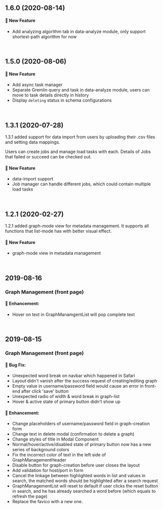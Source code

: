 ## 1.6.0 (2020-08-14)

#### :rocket: New Feature

- Add analyzing algorithm tab in data-analyze module, only support shortest-path algorithm for now

<br />

## 1.5.0 (2020-08-06)

#### :rocket: New Feature

- Add async task manager
- Separate Gremlin query and task in data-analyze module, users can move to task details directly in history
- Display `deleting` status in schema configurations

<br />

## 1.3.1 (2020-07-28)

1.3.1 added support for data import from users by uploading their .csv files and setting data mappings.

Users can create jobs and manage load tasks with each. Details of Jobs that failed or succeed can be checked out.

#### :rocket: New Feature

- data-import support
- Job manager can handle different jobs, which could contain multiple load tasks

<br />

## 1.2.1 (2020-02-27)

1.2.1 added graph-mode view for metadata management. It supports all functions that list-mode has with better visual effect.

#### :rocket: New Feature

- graph-mode view in metadata management

<br />

## 2019-08-16

### Graph Management (front page)

#### :nail_care: Enhancement:

- Hover on text in GraphManamgentList will pop complete text

<br />

## 2019-08-15

### Graph Management (front page)

#### :bug: Bug Fix:

- Unexpected word break on navbar which happened in Safari
- Layout didn't vanish after the success request of creating/editing graph
- Empty value in username/password field would cause an error in front-end after click 'save' button
- Unexpected radio of width & word break in graph-list
- Hover & active state of primary button didn't show up

#### :nail_care: Enhancement:

- Change placeholders of username/password field in graph-creation form
- Change text in delete modal (confirmation to delete a graph)
- Change styles of title in Modal Component
- Normal/hover/active/disabled state of primary button now has a new series of background colors
- Fix the incorrect color of text in the left side of GraphManagementHeader
- Disable button for graph-creation before user closes the layout
- Add validation for host/port in form
- Cancel the linkage between highlighted words in list and values in search, the matched words should be highlighted after a search request
- GraphManagementList will reset to default if user clicks the reset button in search, and he has already searched a word before (which equals to refresh the page)
- Replace the favico with a new one.

